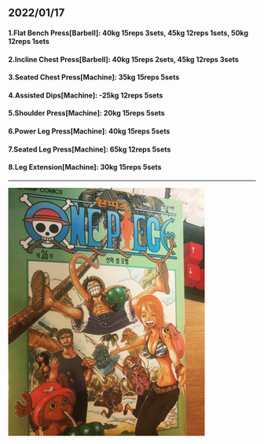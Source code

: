 ## 2022/01/17
#### 1.Flat Bench Press\[Barbell\]: 40kg 15reps 3sets, 45kg 12reps 1sets, 50kg 12reps 1sets 
#### 2.Incline Chest Press\[Barbell]: 40kg 15reps 2sets, 45kg 12reps 3sets 
#### 3.Seated Chest Press\[Machine\]: 35kg 15reps 5sets
#### 4.Assisted Dips\[Machine\]: -25kg 12reps 5sets
#### 5.Shoulder Press\[Machine\]: 20kg 15reps 5sets
#### 6.Power Leg Press\[Machine\]: 40kg 15reps 5sets
#### 7.Seated Leg Press\[Machine\]: 65kg 12reps 5sets
#### 8.Leg Extension\[Machine\]: 30kg 15reps 5sets

---

<img src='./_resources/__026.png' width='400px' />
